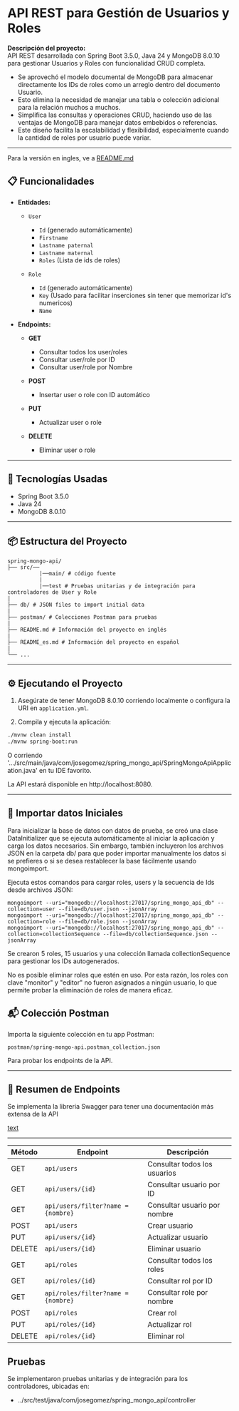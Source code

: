 # API REST para Gestión de Usuarios y Roles

**Descripción del proyecto:**  
API REST desarrollada con Spring Boot 3.5.0, Java 24 y MongoDB 8.0.10 para gestionar Usuarios y Roles con funcionalidad CRUD completa.

- Se aprovechó el modelo documental de MongoDB para almacenar directamente los IDs de roles como un arreglo dentro del documento Usuario.
- Esto elimina la necesidad de manejar una tabla o colección adicional para la relación muchos a muchos.
- Simplifica las consultas y operaciones CRUD, haciendo uso de las ventajas de MongoDB para manejar datos embebidos o referencias.
- Este diseño facilita la escalabilidad y flexibilidad, especialmente cuando la cantidad de roles por usuario puede variar.

---

Para la versión en ingles, ve a [README.md](README.md)

## 📋 Funcionalidades

- **Entidades:**
  - `User`  
    - `Id` (generado automáticamente)  
    - `Firstname`  
    - `Lastname paternal`  
    - `Lastname maternal`  
    - `Roles` (Lista de ids de roles)

  - `Role`  
    - `Id` (generado automáticamente)  
    - `Key` (Usado para facilitar inserciones sin tener que memorizar id's numericos)  
    - `Name`  

- **Endpoints:**
  - **GET**  
    - Consultar todos los user/roles
    - Consultar user/role por ID
    - Consultar user/role por Nombre  

  - **POST**  
    - Insertar user o role con ID automático  

  - **PUT**  
    - Actualizar user o role  

  - **DELETE**  
    - Eliminar user o role  

---

## 🚀 Tecnologías Usadas

- Spring Boot 3.5.0  
- Java 24  
- MongoDB 8.0.10  

---

## 📦 Estructura del Proyecto
```
spring-mongo-api/
├── src/──
          |──main/ # código fuente
          |
          |──test # Pruebas unitarias y de integración para controladores de User y Role
|
├── db/ # JSON files to import initial data
|
├── postman/ # Colecciones Postman para pruebas
|
├── README.md # Información del proyecto en inglés
|
├── README_es.md # Información del proyecto en español
|
└── ...
```

---

## ⚙️ Ejecutando el Proyecto

1. Asegúrate de tener MongoDB 8.0.10 corriendo localmente o configura la URI en `application.yml`.

2. Compila y ejecuta la aplicación:
```bash
./mvnw clean install
./mvnw spring-boot:run

```
O corriendo '.../src/main/java/com/josegomez/spring_mongo_api/SpringMongoApiApplication.java' en tu IDE favorito.

La API estará disponible en http://localhost:8080.

---

## 🧪 Importar datos Iniciales

Para inicializar la base de datos con datos de prueba, se creó una clase DataInitializer que se ejecuta automáticamente al iniciar la aplicación y carga los datos necesarios. Sin embargo, también incluyeron los archivos JSON en la carpeta db/ para que poder importar manualmente los datos si se prefieres o si se desea restablecer la base fácilmente usando mongoimport.

Ejecuta estos comandos para cargar roles, users y la secuencia de Ids desde archivos JSON:

```
mongoimport --uri="mongodb://localhost:27017/spring_mongo_api_db" --collection=user --file=db/user.json --jsonArray
mongoimport --uri="mongodb://localhost:27017/spring_mongo_api_db" --collection=role --file=db/role.json --jsonArray
mongoimport --uri="mongodb://localhost:27017/spring_mongo_api_db" --collection=collectionSequence --file=db/collectionSequence.json --jsonArray
```
Se crearon 5 roles, 15 usuarios y una colección llamada collectionSequence para gestionar los IDs autogenerados.

No es posible eliminar roles que estén en uso. Por esta razón, los roles con clave "monitor" y "editor" no fueron asignados a ningún usuario, lo que permite probar la eliminación de roles de manera eficaz.

## 📬 Colección Postman

Importa la siguiente colección en tu app Postman:

`postman/spring-mongo-api.postman_collection.json`

Para probar los endpoints de la API.

---

## 📌 Resumen de Endpoints

Se implementa la libreria Swagger para tener una documentación más extensa de la API

[text](http://localhost:8080/swagger-ui/index.html)

---
| Método | Endpoint                           | Descripción                  |
| ------ | ---------------------------------- | ---------------------------- |
| GET    | `api/users`                        | Consultar todos los usuarios |
| GET    | `api/users/{id}`                   | Consultar usuario por ID     |
| GET    | `api/users/filter?name ={nombre}`  | Consultar usuario por nombre |
| POST   | `api/users`                        | Crear usuario                |
| PUT    | `api/users/{id}`                   | Actualizar usuario           |
| DELETE | `api/users/{id}`                   | Eliminar usuario             |
| GET    | `api/roles`                        | Consultar todos los roles    |
| GET    | `api/roles/{id}`                   | Consultar rol por ID         |
| GET    | `api/roles/filter?name ={nombre}`  | Consultar role por nombre    |
| POST   | `api/roles`                        | Crear rol                    |
| PUT    | `api/roles/{id}`                   | Actualizar rol               |
| DELETE | `api/roles/{id}`                   | Eliminar rol                 |


## Pruebas

Se implementaron pruebas unitarias y de integración para los controladores, ubicadas en:

- ../src/test/java/com/josegomez/spring_mongo_api/controller

